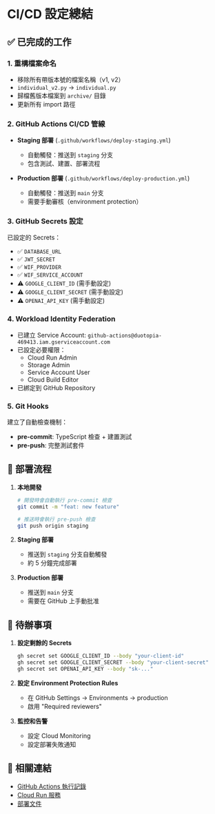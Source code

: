 # CI/CD 設定總結

## ✅ 已完成的工作

### 1. 重構檔案命名
- 移除所有帶版本號的檔案名稱（v1, v2）
- `individual_v2.py` → `individual.py`
- 歸檔舊版本檔案到 `archive/` 目錄
- 更新所有 import 路徑

### 2. GitHub Actions CI/CD 管線
- **Staging 部署** (`.github/workflows/deploy-staging.yml`)
  - 自動觸發：推送到 `staging` 分支
  - 包含測試、建置、部署流程
  
- **Production 部署** (`.github/workflows/deploy-production.yml`)
  - 自動觸發：推送到 `main` 分支
  - 需要手動審核（environment protection）

### 3. GitHub Secrets 設定
已設定的 Secrets：
- ✅ `DATABASE_URL`
- ✅ `JWT_SECRET`
- ✅ `WIF_PROVIDER`
- ✅ `WIF_SERVICE_ACCOUNT`
- ⚠️ `GOOGLE_CLIENT_ID` (需手動設定)
- ⚠️ `GOOGLE_CLIENT_SECRET` (需手動設定)
- ⚠️ `OPENAI_API_KEY` (需手動設定)

### 4. Workload Identity Federation
- 已建立 Service Account: `github-actions@duotopia-469413.iam.gserviceaccount.com`
- 已設定必要權限：
  - Cloud Run Admin
  - Storage Admin
  - Service Account User
  - Cloud Build Editor
- 已綁定到 GitHub Repository

### 5. Git Hooks
建立了自動檢查機制：
- **pre-commit**: TypeScript 檢查 + 建置測試
- **pre-push**: 完整測試套件

## 🚀 部署流程

1. **本地開發**
   ```bash
   # 開發時會自動執行 pre-commit 檢查
   git commit -m "feat: new feature"
   
   # 推送時會執行 pre-push 檢查
   git push origin staging
   ```

2. **Staging 部署**
   - 推送到 `staging` 分支自動觸發
   - 約 5 分鐘完成部署

3. **Production 部署**
   - 推送到 `main` 分支
   - 需要在 GitHub 上手動批准

## 📝 待辦事項

1. **設定剩餘的 Secrets**
   ```bash
   gh secret set GOOGLE_CLIENT_ID --body "your-client-id"
   gh secret set GOOGLE_CLIENT_SECRET --body "your-client-secret"
   gh secret set OPENAI_API_KEY --body "sk-..."
   ```

2. **設定 Environment Protection Rules**
   - 在 GitHub Settings → Environments → production
   - 啟用 "Required reviewers"

3. **監控和告警**
   - 設定 Cloud Monitoring
   - 設定部署失敗通知

## 🔗 相關連結

- [GitHub Actions 執行記錄](https://github.com/Youngger9765/duotopia/actions)
- [Cloud Run 服務](https://console.cloud.google.com/run?project=duotopia-469413)
- [部署文件](.github/workflows/README.md)